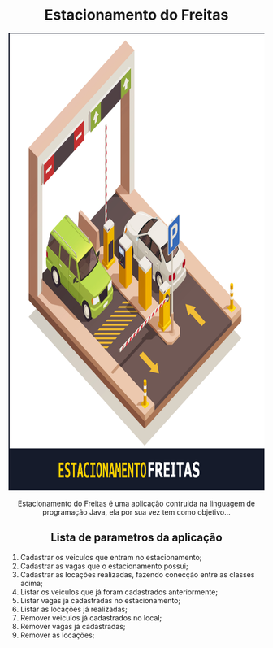 

<h1 align='center' justify= 'center'>Estacionamento do Freitas</h1>


<img  align-self='center' justify= 'center'  width="900" height="900" src="src\assets\estacionamento-logo.jpg" alt="logo aplicação"/>

<p align='center'> Estacionamento do Freitas é uma aplicação contruida na linguagem de programação Java, ela por sua vez tem como objetivo...</p>

<h2  align='center' justify= 'center'>Lista de parametros da aplicação</h2>

<ol>
    <li> Cadastrar os veiculos que entram no estacionamento;</li>
    <li>Cadastrar as vagas que o estacionamento possui;</li>
    <li>Cadastrar as locações realizadas, fazendo conecção entre as classes acima;</li>
    <li>Listar os veiculos que já foram cadastrados anteriormente;</li>
    <li>Listar vagas já cadastradas no estacionamento;</li>
    <li>Listar as locações já realizadas;</li>
    <li>Remover veiculos já cadastrados no local;</li>
    <li>Remover vagas já cadastradas;</li>
    <li>Remover as locações;</li>
</ol>

